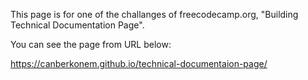 This page is for one of the challanges of freecodecamp.org, "Building Technical Documentation Page".

You can see the page from URL below:

https://canberkonem.github.io/technical-documentaion-page/